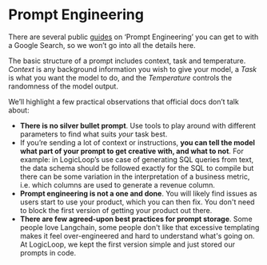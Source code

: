# Prompt Engineering

There are several public [guides](https://www.promptingguide.ai/) on ‘Prompt Engineering’ you can get to with a Google Search, so we won’t go into all the details here.&#x20;

The basic structure of a prompt includes context, task and temperature. _Context_ is any background information you wish to give your model, a _Task_ is what you want the model to do, and the _Temperature_ controls the randomness of the model output.&#x20;

We’ll highlight a few practical observations that official docs don’t talk about:&#x20;

* **There is no silver bullet prompt**. Use tools to play around with different parameters to find what suits _your_ task best.
* If you’re sending a lot of context or instructions, **you can tell the model what part of your prompt to get creative with, and what to not**. For example: in LogicLoop’s use case of generating SQL queries from text, the data schema should be followed exactly for the SQL to compile but there can be some variation in the interpretation of a business metric, i.e. which columns are used to generate a revenue column.
* **Prompt engineering is not a one and done**. You will likely find issues as users start to use your product, which you can then fix. You don't need to block the first version of getting your product out there.&#x20;
* **There are few agreed-upon best practices for prompt storage**. Some people love Langchain, some people don't like that excessive templating makes it feel over-engineered and hard to understand what's going on. At LogicLoop, we kept the first version simple and just stored our prompts in code.&#x20;
